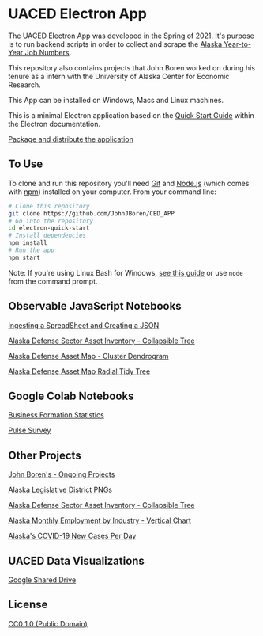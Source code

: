 # UACED Electron App

The UACED Electron App was developed in the Spring of 2021.  It's purpose is to run backend scripts in order to collect and scrape the [Alaska Year-to-Year Job Numbers](https://live.laborstats.alaska.gov/ces/ces.cfm?at=01&a=000000&adj=0).

This repository also contains projects that John Boren worked on during his tenure as a intern with the University of Alaska Center for Economic Research.

This App can be installed on Windows, Macs and Linux machines.

This is a minimal Electron application based on the [Quick Start Guide](https://electronjs.org/docs/tutorial/quick-start) within the Electron documentation.

[Package and distribute the application](https://www.electronjs.org/docs/tutorial/quick-start#package-and-distribute-the-application)

## To Use

To clone and run this repository you'll need [Git](https://git-scm.com) and [Node.js](https://nodejs.org/en/download/) (which comes with [npm](http://npmjs.com)) installed on your computer. From your command line:

```bash
# Clone this repository
git clone https://github.com/JohnJBoren/CED_APP
# Go into the repository
cd electron-quick-start
# Install dependencies
npm install
# Run the app
npm start
```

Note: If you're using Linux Bash for Windows, [see this guide](https://www.howtogeek.com/261575/how-to-run-graphical-linux-desktop-applications-from-windows-10s-bash-shell/) or use `node` from the command prompt.

## Observable JavaScript Notebooks

[Ingesting a SpreadSheet and Creating a JSON](https://observablehq.com/@jables/ingesting-a-spreadsheet-and-creating-a-json)

[Alaska Defense Sector Asset Inventory - Collapsible Tree](https://observablehq.com/@jables/alaska-defense-asset-map-collapsible-tree)

[Alaska Defense Asset Map - Cluster Dendrogram](https://observablehq.com/@jables/alaska-defense-asset-map-cluster-dendrogram)

[Alaska Defense Asset Map Radial Tidy Tree](https://observablehq.com/@jables/alaska-defense-asset-map-radial-tidy-tree)


## Google Colab Notebooks
[Business Formation Statistics](https://colab.research.google.com/drive/1Amj_3wrv58ndd--fRemIkjk6GnEiA_59?usp=sharing)

[Pulse Survey](https://colab.research.google.com/drive/1S_OjtT4BHbyS7zJO81UC1jUPQU8vPtQT?usp=sharing)
## Other Projects
[John Boren's - Ongoing Projects](https://romantic-khorana-c70a6e.netlify.app/)

[Alaska Legislative District PNGs](https://romantic-khorana-c70a6e.netlify.app/districts.html)

[Alaska Defense Sector Asset Inventory - Collapsible Tree](https://romantic-khorana-c70a6e.netlify.app/ak_defense_asset_map)

[Alaska Monthly Employment by Industry - Vertical Chart](https://romantic-khorana-c70a6e.netlify.app/ak_y2y_jobs_vertical.html)

[Alaska's COVID-19 New Cases Per Day](https://romantic-khorana-c70a6e.netlify.app/ak_covid.html
)

## UACED Data Visualizations
[Google Shared Drive](https://drive.google.com/drive/u/0/folders/0AEk9uHEYOIn8Uk9PVA)

## License

[CC0 1.0 (Public Domain)](LICENSE.md)

